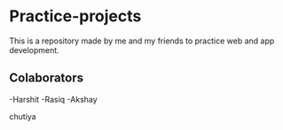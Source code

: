# Practice-projects

This is a repository made by me and my friends to practice web and app development.

## Colaborators

-Harshit
-Rasiq
-Akshay

chutiya